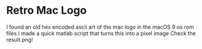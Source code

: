 # Retro Mac Logo

I found an old hex encoded ascii art of the mac logo in the macOS 9 os rom files
I made a quick matlab script that turns this into a pixel image
Check the result png!
